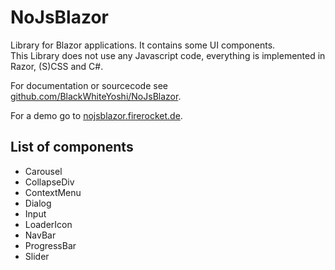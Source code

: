 ﻿# NoJsBlazor

Library for Blazor applications. It contains some UI components.  
This Library does not use any Javascript code, everything is implemented in Razor, (S)CSS and C#.

For documentation or sourcecode see [github.com/BlackWhiteYoshi/NoJsBlazor](https://github.com/BlackWhiteYoshi/NoJsBlazor).

For a demo go to [nojsblazor.firerocket.de](https://nojsblazor.firerocket.de).


## List of components

- Carousel
- CollapseDiv
- ContextMenu
- Dialog
- Input
- LoaderIcon
- NavBar
- ProgressBar
- Slider
